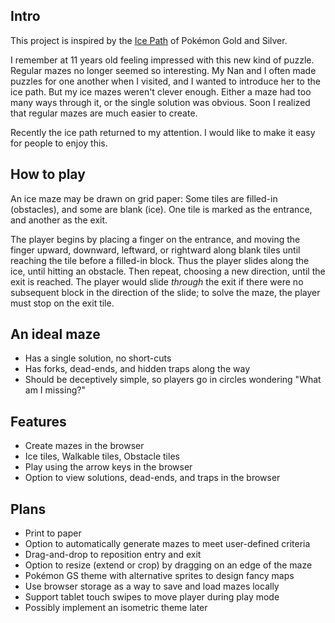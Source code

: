 Intro
-----

This project is inspired by the
[Ice Path](http://bulbapedia.bulbagarden.net/wiki/Ice_Path)
of Pokémon Gold and Silver.

I remember at 11 years old feeling impressed with this new kind of
puzzle. Regular mazes no longer seemed so interesting. My Nan and I often made
puzzles for one another when I visited, and I wanted to introduce her to the
ice path. But my ice mazes weren't clever enough. Either a maze had too many
ways through it, or the single solution was obvious. Soon I realized that
regular mazes are much easier to create.

Recently the ice path returned to my attention. I would like to make it easy
for people to enjoy this.


How to play
-----------

An ice maze may be drawn on grid paper: Some tiles are filled-in (obstacles),
and some are blank (ice). One tile is marked as the entrance, and another as
the exit.

The player begins by placing a finger on the entrance, and moving the finger
upward, downward, leftward, or rightward along blank tiles until reaching the
tile before a filled-in block. Thus the player slides along the ice, until
hitting an obstacle. Then repeat, choosing a new direction, until the exit is
reached. The player would slide _through_ the exit if there were no subsequent
block in the direction of the slide; to solve the maze, the player must stop
on the exit tile.


An ideal maze
--------------

* Has a single solution, no short-cuts
* Has forks, dead-ends, and hidden traps along the way
* Should be deceptively simple,
  so players go in circles wondering "What am I missing?"


Features
--------

* Create mazes in the browser
* Ice tiles, Walkable tiles, Obstacle tiles
* Play using the arrow keys in the browser
* Option to view solutions, dead-ends, and traps in the browser


Plans
-----

* Print to paper
* Option to automatically generate mazes to meet user-defined criteria
* Drag-and-drop to reposition entry and exit
* Option to resize (extend or crop) by dragging on an edge of the maze
* Pokémon GS theme with alternative sprites to design fancy maps
* Use browser storage as a way to save and load mazes locally
* Support tablet touch swipes to move player during play mode
* Possibly implement an isometric theme later
